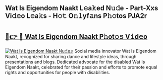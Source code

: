 ## Wat Is Eigendom Naakt L𝚎a𝚔ed N𝚞𝚍e - Part-Xxs Vi𝚍𝚎o L𝚎a𝚔s - H𝚘𝚝 O𝚗𝚕yf𝚊ns P𝚑𝚘tos PJA2r

# <h2><a href="http://kf5fok.oniu.top/?m=Wat+Is+Eigendom+Naakt">🔗👉 🔴 Wat Is Eigendom Naakt P𝚑ot𝚘𝚜 V𝚒d𝚎o</a></h2>

[![Wat Is Eigendom Naakt Nu𝚍e𝚜](https://i.imgur.com/0qMVB7G.gif)](http://kf5fok.oniu.top/?m=Wat+Is+Eigendom+Naakt)
Social media innovator Wat Is Eigendom Naakt, recognized for sharing dance and lifestyle ideas, through presentations and blogs. Dedicated advocate for the disabled Wat Is Eigendom Naakt, celebrated for their passion and efforts to promote equal rights and opportunities for people with disabilities.  
